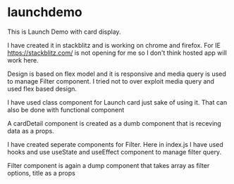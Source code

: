 # launchdemo

This is Launch Demo with card display.

I have created it in stackblitz and is working on chrome and firefox. For IE https://stackblitz.com/ is not opening for me so I don't think hosted app will work here.

Design is based on flex model and it is responsive and media query is used to manage Filter component. I tried not to over exploit media query and used flex based design.

I have used class component for Launch card just sake of using it. That can also be done with functional component

A cardDetail component is created as a dumb component that is receving data as a props.

I have created seperate components for Filter. Here in index.js I have used hooks and use useState and useEffect component to manage filter query. 

Filter component is again a dump component that takes array as filter options, title as a props
